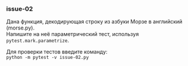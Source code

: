 ### issue-02
Дана функция, декодирующая строку из азбуки Морзе в английский (morse.py).    
Напишите на неё параметрический тест, используя ```pytest.mark.parametrize```.     

Для проверки тестов введите команду:   
```python -m pytest -v issue-02.py```